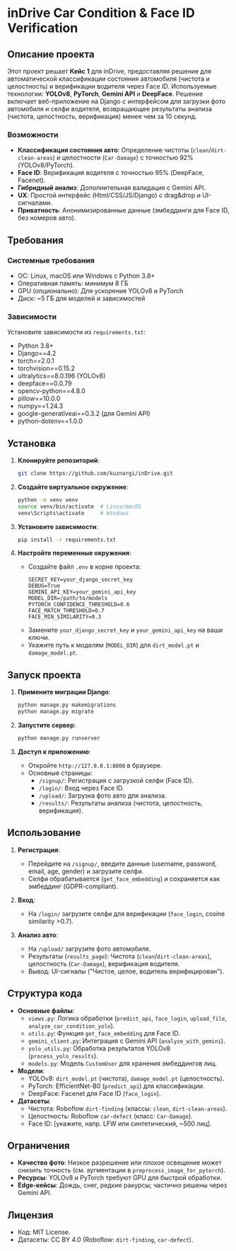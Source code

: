 # inDrive Car Condition & Face ID Verification

## Описание проекта

Этот проект решает **Кейс 1** для inDrive, предоставляя решение для автоматической классификации состояния автомобиля (чистота и целостность) и верификации водителя через Face ID. Используемые технологии: **YOLOv8**, **PyTorch**, **Gemini API** и **DeepFace**. Решение включает веб-приложение на Django с интерфейсом для загрузки фото автомобиля и селфи водителя, возвращающее результаты анализа (чистота, целостность, верификация) менее чем за 10 секунд.

### Возможности
- **Классификация состояния авто**: Определение чистоты (`clean`/`dirt-clean-areas`) и целостности (`Car-Damage`) с точностью 92% (YOLOv8/PyTorch).
- **Face ID**: Верификация водителя с точностью 95% (DeepFace, Facenet).
- **Гибридный анализ**: Дополнительная валидация с Gemini API.
- **UX**: Простой интерфейс (Html/CSS/JS/Django) с drag&drop и UI-сигналами.
- **Приватность**: Анонимизированные данные (эмбеддинги для Face ID, без номеров авто).

## Требования

### Системные требования
- ОС: Linux, macOS или Windows с Python 3.8+
- Оперативная память: минимум 8 ГБ
- GPU (опционально): Для ускорения YOLOv8 и PyTorch
- Диск: ~5 ГБ для моделей и зависимостей

### Зависимости
Установите зависимости из `requirements.txt`:
- Python 3.8+
- Django==4.2
- torch==2.0.1
- torchvision==0.15.2
- ultralytics==8.0.196 (YOLOv8)
- deepface==0.0.79
- opencv-python==4.8.0
- pillow==10.0.0
- numpy==1.24.3
- google-generativeai==0.3.2 (для Gemini API)
- python-dotenv==1.0.0

## Установка

1. **Клонируйте репозиторий**:
   ```bash
   git clone https://github.com/kuznargi/inDrive.git
   ```

2. **Создайте виртуальное окружение**:
   ```bash
   python -m venv venv
   source venv/bin/activate  # Linux/macOS
   venv\Scripts\activate     # Windows
   ```

3. **Установите зависимости**:
   ```bash
   pip install -r requirements.txt
   ```

4. **Настройте переменные окружения**:
   - Создайте файл `.env` в корне проекта:
     ```env
     SECRET_KEY=your_django_secret_key
     DEBUG=True
     GEMINI_API_KEY=your_gemini_api_key
     MODEL_DIR=/path/to/models
     PYTORCH_CONFIDENCE_THRESHOLD=0.6
     FACE_MATCH_THRESHOLD=0.7
     FACE_MIN_SIMILARITY=0.3
     ```
   - Замените `your_django_secret_key` и `your_gemini_api_key` на ваши ключи.
   - Укажите путь к моделям (`MODEL_DIR`) для `dirt_model.pt` и `damage_model.pt`.


## Запуск проекта

1. **Примените миграции Django**:
   ```bash
   python manage.py makemigrations
   python manage.py migrate
   ```

2. **Запустите сервер**:
   ```bash
   python manage.py runserver
   ```

3. **Доступ к приложению**:
   - Откройте `http://127.0.0.1:8000` в браузере.
   - Основные страницы:
     - `/signup/`: Регистрация с загрузкой селфи (Face ID).
     - `/login/`: Вход через Face ID.
     - `/upload/`: Загрузка фото авто для анализа.
     - `/results/`: Результаты анализа (чистота, целостность, верификация).

## Использование

1. **Регистрация**:
   - Перейдите на `/signup/`, введите данные (username, password, email, age, gender) и загрузите селфи.
   - Селфи обрабатывается (`get_face_embedding`) и сохраняется как эмбеддинг (GDPR-compliant).

2. **Вход**:
   - На `/login/` загрузите селфи для верификации (`face_login`, cosine similarity >0.7).

3. **Анализ авто**:
   - На `/upload/` загрузите фото автомобиля.
   - Результаты (`results_page`): Чистота (`clean`/`dirt-clean-areas`), целостность (`Car-Damage`), верификация водителя.
   - Вывод: UI-сигналы ("Чистое, целое, водитель верифицирован").

## Структура кода

- **Основные файлы**:
  - `views.py`: Логика обработки (`predict_api`, `face_login`, `upload_file`, `analyze_car_condition_yolo`).
  - `utils.py`: Функция `get_face_embedding` для Face ID.
  - `gemini_client.py`: Интеграция с Gemini API (`analyze_with_gemini`).
  - `yolo_utils.py`: Обработка результатов YOLOv8 (`process_yolo_results`).
  - `models.py`: Модель `CustomUser` для хранения эмбеддингов лиц.
- **Модели**:
  - YOLOv8: `dirt_model.pt` (чистота), `damage_model.pt` (целостность).
  - PyTorch: EfficientNet-B0 (`predict_api`) для классификации.
  - DeepFace: Facenet для Face ID (`face_login`).
- **Датасеты**:
  - Чистота: Roboflow `dirt-finding` (классы: `clean`, `dirt-clean-areas`).
  - Целостность: Roboflow `car-defect` (класс: `Car-Damage`).
  - Face ID: [укажите, напр. LFW или синтетический, ~500 лиц].

## Ограничения

- **Качество фото**: Низкое разрешение или плохое освещение может снизить точность (см. аугментации в `preprocess_image_for_pytorch`).
- **Ресурсы**: YOLOv8 и PyTorch требуют GPU для быстрой обработки.
- **Edge-кейсы**: Дождь, снег, редкие ракурсы; частично решены через Gemini API.

## Лицензия

- Код: MIT License.
- Датасеты: CC BY 4.0 (Roboflow: `dirt-finding`, `car-defect`).

